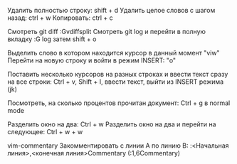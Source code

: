 Удалить полностью строку: shift + d
Удалить целое словов с шагом назад: ctrl + w
Копировать: ctrl + c

Смотреть git diff :Gvdiffsplit
Смотреть git log и перейти в полную вкладку :G log затем shift + o

Выделить слово в котором находится курсор в данный момент "viw"
Перейти на новую строку и войти в режим INSERT: "o"

Поставить несколько курсоров на разных строках и ввести текст сразу на все строки: Ctrl + v, Shift + I, ввести текст, выйти из INSERT режима (jk)

Посмотреть, на сколько процентов прочитан документ: Ctrl + g в normal mode

Разделить окно на два: Ctrl + w
Разделить окно на два и перейти на следующее: Ctrl + w + w

vim-commentary
Закомментировать с линии A по линию B: :<Начальная линия>,<конечная линия>Commentary (:1,6Commentary)
